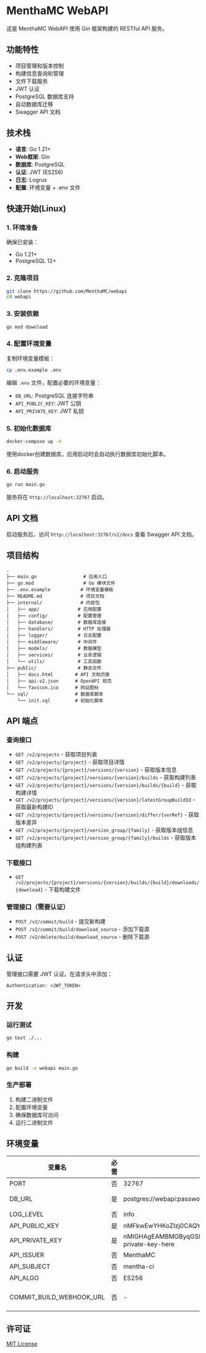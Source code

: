 # MenthaMC WebAPI
这是 MenthaMC WebAPI 使用 Gin 框架构建的 RESTful API 服务。

## 功能特性

- 项目管理和版本控制
- 构建信息查询和管理
- 文件下载服务
- JWT 认证
- PostgreSQL 数据库支持
- 自动数据库迁移
- Swagger API 文档

## 技术栈

- **语言**: Go 1.21+
- **Web框架**: Gin
- **数据库**: PostgreSQL
- **认证**: JWT (ES256)
- **日志**: Logrus
- **配置**: 环境变量 + .env 文件

## 快速开始(Linux)

### 1. 环境准备

确保已安装：
- Go 1.21+
- PostgreSQL 12+

### 2. 克隆项目

```bash
git clone https://github.com/MenthaMC/webapi
cd webapi
```

### 3. 安装依赖

```bash
go mod download
```

### 4. 配置环境变量

复制环境变量模板：
```bash
cp .env.example .env
```

编辑 `.env` 文件，配置必要的环境变量：
- `DB_URL`: PostgreSQL 连接字符串
- `API_PUBLIC_KEY`: JWT 公钥
- `API_PRIVATE_KEY`: JWT 私钥

### 5. 初始化数据库
```bash
docker-compose up -d
```
使用docker创建数据库，应用启动时会自动执行数据库初始化脚本。

### 6. 启动服务

```bash
go run main.go
```

服务将在 `http://localhost:32767` 启动。

## API 文档

启动服务后，访问 `http://localhost:32767/v2/docs` 查看 Swagger API 文档。

## 项目结构

```
.
├── main.go                 # 应用入口
├── go.mod                  # Go 模块文件
├── .env.example           # 环境变量模板
├── README.md              # 项目文档
├── internal/              # 内部包
│   ├── app/              # 应用配置
│   ├── config/           # 配置管理
│   ├── database/         # 数据库连接
│   ├── handlers/         # HTTP 处理器
│   ├── logger/           # 日志配置
│   ├── middleware/       # 中间件
│   ├── models/           # 数据模型
│   ├── services/         # 业务逻辑
│   └── utils/            # 工具函数
├── public/               # 静态文件
│   ├── docs.html        # API 文档页面
│   ├── api-v2.json      # OpenAPI 规范
│   └── favicon.ico      # 网站图标
└── sql/                 # 数据库脚本
    └── init.sql         # 初始化脚本
```

## API 端点

### 查询接口

- `GET /v2/projects` - 获取项目列表
- `GET /v2/projects/{project}` - 获取项目详情
- `GET /v2/projects/{project}/versions/{version}` - 获取版本信息
- `GET /v2/projects/{project}/versions/{version}/builds` - 获取构建列表
- `GET /v2/projects/{project}/versions/{version}/builds/{build}` - 获取构建详情
- `GET /v2/projects/{project}/versions/{version}/latestGroupBuildId` - 获取最新构建ID
- `GET /v2/projects/{project}/versions/{version}/differ/{verRef}` - 获取版本差异
- `GET /v2/projects/{project}/version_group/{family}` - 获取版本组信息
- `GET /v2/projects/{project}/version_group/{family}/builds` - 获取版本组构建列表

### 下载接口

- `GET /v2/projects/{project}/versions/{version}/builds/{build}/downloads/{download}` - 下载构建文件

### 管理接口（需要认证）

- `POST /v2/commit/build` - 提交新构建
- `POST /v2/commit/build/download_source` - 添加下载源
- `POST /v2/delete/build/download_source` - 删除下载源

## 认证

管理接口需要 JWT 认证。在请求头中添加：
```
Authentication: <JWT_TOKEN>
```

## 开发

### 运行测试

```bash
go test ./...
```

### 构建

```bash
go build -o webapi main.go
```

### 生产部署

1. 构建二进制文件
2. 配置环境变量
3. 确保数据库可访问
4. 运行二进制文件

## 环境变量

| 变量名 | 必需 | 默认值 | 说明 |
|--------|------|--------|------|
| PORT | 否 | 32767 | 服务端口 |
| DB_URL | 是 | postgres://webapi:password@localhost:5432/webapi?sslmode=disable | PostgreSQL 连接字符串 |
| LOG_LEVEL | 否 | info | 日志级别 |
| API_PUBLIC_KEY | 是 | nMFkwEwYHKoZIzj0CAQYIKoZIzj0DAQcDQgAEYour-public-key-here | JWT 公钥 |
| API_PRIVATE_KEY | 是 | nMIGHAgEAMBMGByqGSM49AgEGCCqGSM49AwEHBG0wawIBAQQgyour-private-key-here | JWT 私钥 |
| API_ISSUER | 否 | MenthaMC | JWT 发行者 |
| API_SUBJECT | 否 | mentha-ci | JWT 主题 |
| API_ALGO | 否 | ES256 | JWT 算法 |
| COMMIT_BUILD_WEBHOOK_URL | 否 | - | 构建提交 Webhook URL |

## 许可证

[MIT License](./LICENSE)
